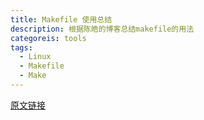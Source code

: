 ```yaml
---
title: Makefile 使用总结
description: 根据陈皓的博客总结makefile的用法
categoreis: tools
tags:
  - Linux
  - Makefile
  - Make
---
```


[原文链接](https://blog.csdn.net/haoel/article/details/2886)

## 
